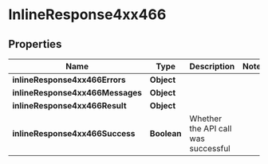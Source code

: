 # InlineResponse4xx466

## Properties
Name | Type | Description | Notes
------------ | ------------- | ------------- | -------------
**inlineResponse4xx466Errors** | **Object** |  | 
**inlineResponse4xx466Messages** | **Object** |  | 
**inlineResponse4xx466Result** | **Object** |  | 
**inlineResponse4xx466Success** | **Boolean** | Whether the API call was successful | 
